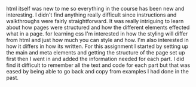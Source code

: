 html itself was new to me so everything in the course has been new and interesting. I didn't find anything really difficult since instructions and walkthroughs were fairly straightforward. It was really intriguing to learn about how pages were structured and how the different elements effected what in a page.
for learning css I'm interested in how the styling will differ from html and just how much you can style and how. I'm also interested in how it differs in how its written.
For this assignment I started by setting up the main and meta elements and getting the structure of the page set up first then I went in and added the information needed for each part. I did find it difficult to remember all the text and code for each part but that was eased by being able to go back and copy from examples I had done in the past. 
